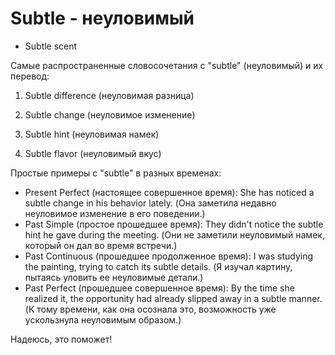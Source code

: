 # Subtle - неуловимый

- Subtle scent

Самые распространенные словосочетания с "subtle" (неуловимый) и их перевод:

1. Subtle difference (неуловимая разница)

1. Subtle change (неуловимое изменение)

1. Subtle hint (неуловимая намек)

1. Subtle flavor (неуловимый вкус)

Простые примеры с "subtle" в разных временах:

- Present Perfect (настоящее совершенное время): She has noticed a subtle change in his behavior lately. (Она заметила недавно неуловимое изменение в его поведении.)
- Past Simple (простое прошедшее время): They didn't notice the subtle hint he gave during the meeting. (Они не заметили неуловимый намек, который он дал во время встречи.)
- Past Continuous (прошедшее продолженное время): I was studying the painting, trying to catch its subtle details. (Я изучал картину, пытаясь уловить ее неуловимые детали.)
- Past Perfect (прошедшее совершенное время): By the time she realized it, the opportunity had already slipped away in a subtle manner. (К тому времени, как она осознала это, возможность уже ускользнула неуловимым образом.)

Надеюсь, это поможет!
